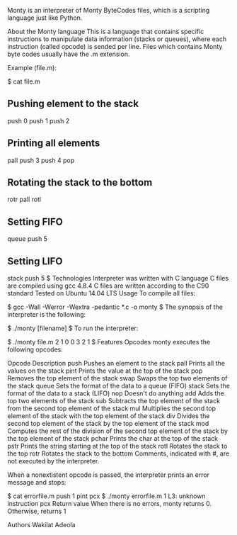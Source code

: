 Monty is an interpreter of Monty ByteCodes files, which is a scripting language just like Python.

About the Monty language This is a language that contains specific instructions to manipulate data information (stacks or queues), where each instruction (called opcode) is sended per line. Files which contains Monty byte codes usually have the .m extension.

Example (file.m):

$ cat file.m

## Pushing element to the stack
push 0 push 1 push 2

## Printing all elements
pall push 3 push 4 pop

## Rotating the stack to the bottom
rotr pall rotl

## Setting FIFO
queue push 5

## Setting LIFO
stack push 5 $ Technologies Interpreter was written with C language C files are compiled using gcc 4.8.4 C files are written according to the C90 standard Tested on Ubuntu 14.04 LTS Usage To compile all files:

$ gcc -Wall -Werror -Wextra -pedantic *.c -o monty $ The synopsis of the interpreter is the following:

$ ./monty [filename] $ To run the interpreter:

$ ./monty file.m 2 1 0 0 3 2 1 $ Features Opcodes monty executes the following opcodes:

Opcode Description push Pushes an element to the stack pall Prints all the values on the stack pint Prints the value at the top of the stack pop Removes the top element of the stack swap Swaps the top two elements of the stack queue Sets the format of the data to a queue (FIFO) stack Sets the format of the data to a stack (LIFO) nop Doesn't do anything add Adds the top two elements of the stack sub Subtracts the top element of the stack from the second top element of the stack mul Multiplies the second top element of the stack with the top element of the stack div Divides the second top element of the stack by the top element of the stack mod Computes the rest of the division of the second top element of the stack by the top element of the stack pchar Prints the char at the top of the stack pstr Prints the string starting at the top of the stack rotl Rotates the stack to the top rotr Rotates the stack to the bottom Comments, indicated with #, are not executed by the interpreter.

When a nonextistent opcode is passed, the interpreter prints an error message and stops:

$ cat errorfile.m push 1 pint pcx $ ./monty errorfile.m 1 L3: unknown instruction pcx Return value When there is no errors, monty returns 0. Otherwise, returns 1

Authors Wakilat Adeola
